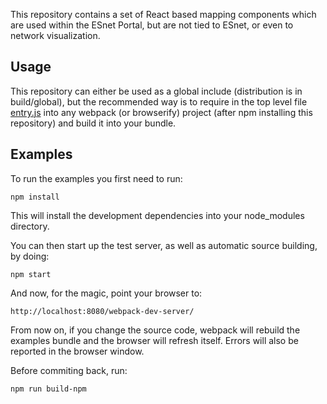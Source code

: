 This repository contains a set of React based mapping components which are used within the ESnet Portal, but are not tied to ESnet, or even to network visualization.

Usage
-----

This repository can either be used as a global include (distribution is in build/global), but the recommended way is to require in the top level file [entry.js](./entry.js) into any webpack (or browserify) project (after npm installing this repository) and build it into your bundle.

Examples
--------

To run the examples you first need to run:

    npm install

This will install the development dependencies into your node_modules directory.

You can then start up the test server, as well as automatic source building, by doing:

    npm start

And now, for the magic, point your browser to:

    http://localhost:8080/webpack-dev-server/

From now on, if you change the source code, webpack will rebuild the examples bundle and the browser will refresh itself. Errors will also be reported in the browser window.

Before commiting back, run:

    npm run build-npm

